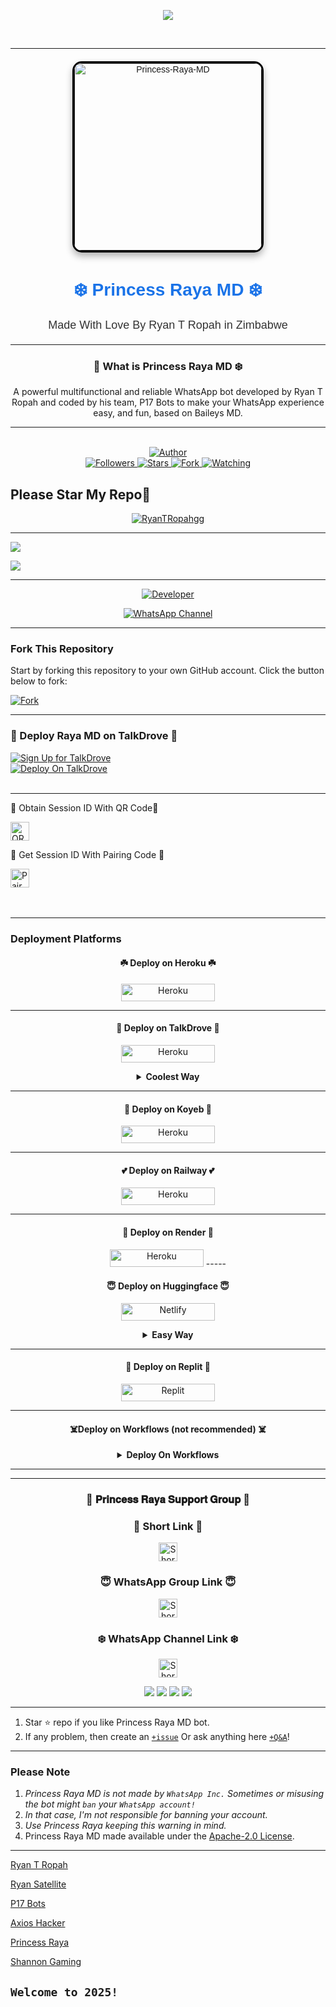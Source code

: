 <p align="center">
    <img src="https://readme-typing-svg.demolab.com/?lines=Princess%20Raya%20%20MD&font=Fira%20Code&center=true&width=440&height=45&color=6495ED&vCenter=true&pause=1000&size=22" />
</p>
<br>



---



<div align="center" style="margin: 20px; font-family: Arial, sans-serif;">
    <a href="" style="text-decoration: none;">
        <img 
            alt="Princess-Raya-MD" 
            width="300" 
            height="300" 
            src="https://files.catbox.moe/f6tph9.jpg" 
            style="border: 3px solid #000; border-radius: 15px; box-shadow: 0 6px 12px rgba(0, 0, 0, 0.3); transition: transform 0.3s ease, box-shadow 0.3s ease;"
            onmouseover="this.style.transform='scale(1.05)'; this.style.boxShadow='0 8px 16px rgba(0, 0, 0, 0.4)';"
            onmouseout="this.style.transform='scale(1)'; this.style.boxShadow='0 6px 12px rgba(0, 0, 0, 0.3)';"
        >
    </a>
    <h1 align="center" style="font-family: 'Arial', sans-serif; color: #1a73e8;">❄️ Princess Raya MD ❄️</h1>
    <p style="margin-top: 10px; font-size: 18px; color: #333;">Made With Love By Ryan T Ropah in Zimbabwe</p>
</div>

---

<div align="center">

###  💙 What is Princess Raya MD ❄️

A powerful multifunctional and reliable WhatsApp bot developed by Ryan T Ropah and coded by his team, P17 Bots to make your WhatsApp experience easy, and fun, based on Baileys MD.
</div>

---
   
<br>

<div align="center">
    <a href="https://github.com/RyanTRopah/Princess-Raya-MD">
        <img title="Author" src="https://img.shields.io/badge/Princess%20Raya%20MD-black?style=for-the-badge&logo=github">
    </a>
    <br>
    <a href="https://github.com/RyanTRopah?tab=followers">
        <img title="Followers" src="https://img.shields.io/github/followers/RyanTRopah?label=Followers&style=social">
    </a>
    <a href="https://github.com/RyanTRopah/Princess-Raya-MD/stargazers/">
        <img title="Stars" src="https://img.shields.io/github/stars/RyanTRopah/Princess-Raya-MD?style=social">
    </a>
    <a href="https://github.com/RyanTRopah/Princess-Raya-MD/network/members">
        <img title="Fork" src="https://img.shields.io/github/forks/RyanTRopah/Princess-Raya-MD?style=social">
    </a>
    <a href="https://github.com/RyanTRopah/Princess-Raya-MD/watchers">
        <img title="Watching" src="https://img.shields.io/github/watchers/RyanTRopah/Princess-Raya-MD?label=Watching&style=social">
    </a>
</div>


Please Star My Repo🌟
---

<p align="center">
  <a href="https://github.com/RyanTRopah">
    <img src="http://readme-typing-svg.herokuapp.com?color=blue&center=true&vCenter=true&multiline=false&lines=Princess+Raya+MD+By+Ryan+T+Ropah" alt="RyanTRopahgg">
  </a>
</p>

--- 

<a><img src='https://files.catbox.moe/72czl1.jpg'/></a>

<a><img src='https://files.catbox.moe/b2hysw.jpg'/></a>

***

<p align="center">
  <a href="https://github.com/RyanTRopah"><img title="Developer" src="https://img.shields.io/badge/Author-Ryan%20T%20Ropah-397604.svg?style=for-the-badge&logo=github" /></a>
</p>

<div align="center">
  
[![WhatsApp Channel](https://img.shields.io/badge/Join-WhatsApp%20Channel-FF00F8?style=for-the-badge&logo=whatsapp)](https://whatsapp.com/channel/0029VagJ4OO47Xe3W0pXEa31)
</div>

***

### Fork This Repository

Start by forking this repository to your own GitHub account. Click the button below to fork:

  <a href="https://github.com/RyanTRopah/Princess-Raya-MD/fork"><img title="Fork" src="https://img.shields.io/badge/Fork-Princess-Raya-MDh?color=blue&style=for-the-badge&logo=stackshare"></a>

  ---
  
### 🌸  Deploy Raya MD on TalkDrove 🌸
[![Sign Up for TalkDrove](https://img.shields.io/badge/HOST.TALK-DROVE-blue?style=for-the-badge&logo=drove)](https://host.talkdrove.com/auth/signup?ref=C2823836)
<br>
[![Deploy On TalkDrove](https://img.shields.io/badge/HOST.TALK-DROVE-blue?style=for-the-badge&logo=drove)](https://host.talkdrove.com/share-bot/88)
<br>
    <br>

---

<div align="left">
    
 🌱 Obtain Session ID With QR Code🌱
   
<a href="https://cutt.ly/raya-sessions">
        <img height="30" title="QR" src="https://img.shields.io/badge/QR-purple?style=for-the-badge&logo=render&logoColor=white">
    </a>
</div>


<div align="left">
    
  🌱 Get Session ID With Pairing Code  🌱
   
<a href="https://cutt.ly/raya-sessions">
        <img height="30" title="Pair" src="https://img.shields.io/badge/Pair-purple?style=for-the-badge&logo=render&logoColor=white">
    </a>
</div>
<br>

<br>


---
    
### Deployment Platforms


<h4 align="center">☘️ Deploy on Heroku ☘️</h4>
<p style="text-align: center; font-size: 1.2em;">


<p align="center">
<a href='https://dashboard.heroku.com/new?template=https://github.com/RyanTRopah/Princess-Raya-MD/tree/main' target="_blank"><img alt='Heroku' src='https://img.shields.io/badge/-heroku ‎ deploy-FF004D?style=for-the-badge&logo=heroku&logoColor=white'/< width=150 height=28/p></a>

----------

<h4 align="center">🌸 Deploy on TalkDrove 🌸</h4>
<p style="text-align: center; font-size: 1.2em;">
  
<p align="center">
<a href='https://talkdrove.com/share-bot/88' target="_blank"><img alt='Heroku' src='https://img.shields.io/badge/-TalkDrove ‎Deploy-6971FF?style=for-the-badge&logo=Github&logoColor=white'/< width=150 height=28/p></a>
  
<details>
  
<b><strong><summary align="center" style="color: Yello;">Coolest Way</summary></strong></b>
<p style="text-align: center; font-size: 1.2em;">
 

<h3 align="center">🌸 Deploy Raya MD on TalkDrove 🌸</h3>
<h6 align-"center">
Create Account Here:

https://host.talkdrove.com/auth/signup?ref=C2823836

Then Login
Claim 10 coins in wallet section
Locate where to deploy your bot
You will see a dashboard of bots listed 


Click next, next
Until you see Princess Raya MD
Then click on it

You must fill in the details


Session ID here:

https://cutt.ly/raya-sessions

After you're done filling in
Click deploy button 

If you can't see any deploy button, switch the website to dark mode 

It will show

That's all bot connected

`Ryan T Ropah`</h6>
</details>

--------------


<h4 align="center">🌟 Deploy on Koyeb 🌟</h4>
<p style="text-align: center; font-size: 1.2em;">


<p align="center">
<a href='https://app.koyeb.com/services/deploy?type=git&repository=RyanTRopah/Princess-Raya-MD&ports=3000&env[PREFIX]=.&env[SESSION_ID]=&env[ALWAYS_ONLINE]=false&env[MODE]=public&env[AUTO_STATUS_MSG]=Seen%20status%20by%20Princess-Raya-MD&env[AUTO_STATUS_REPLY]=false&env[AUTO_STATUS_SEEN]=true&env[AUTO_TYPING]=false&env[ANTI_LINK]=true&env[AUTO_REACT]=false&env[READ_MESSAGE]=false' target="_blank"><img alt='Heroku' src='https://img.shields.io/badge/-koyeb ‎ deploy-FF009D?style=for-the-badge&logo=koyeb&logoColor=white'/< width=150 height=28/p></a>

-----
<h4 align="center">💕 Deploy on Railway 💕</h4>
<p style="text-align: center; font-size: 1.2em;">

<p align="center">
<a href='https://railway.app/new' target="_blank"><img alt='Heroku' src='https://img.shields.io/badge/-railway deploy-FF8700?style=for-the-badge&logo=railway&logoColor=white'/< width=150 height=28/p></a>

-----

<h4 align="center">🌺 Deploy on Render 🌺</h4>
<p style="text-align: center; font-size: 1.2em;">
  
<p align="center">
<a href='https://dashboard.render.com/web/new' target="_blank"><img alt='Heroku' src='https://img.shields.io/badge/-Render deploy-black?style=for-the-badge&logo=render&logoColot=white'/< width=150 height=28/p></a>
-----

<h4 align="center">😇 Deploy on Huggingface 😇</h4>
<p style="text-align: center; font-size: 1.2em;">
  
<p align="center">
<a href='https://app.netlify.com/' target="_blank"><img alt='Netlify' src='https://img.shields.io/badge/-Netlify Deploy-CC00FF?style=for-the-badge&logo=huggingface&logoColor=white'/< width=150 height=28/p></a> </a>

<details>
  
<b><strong><summary align="center" style="color: Yello;">Easy Way</summary></strong></b>
<p style="text-align: center; font-size: 1.2em;">
 

<h3 align="center">Deploying Raya on Huggingface</h3>
<h6 align-"center">
❄️ Deploy Princess Raya on Huggingface Free 24/7 ❄️

`Specs :`
- v2 CPU
- 16GB RAM

> `Steps to deploy`

`Step 1`
1. Go to huggingface.co/join and create an account and verify your email too.

`Step 2`
1. Go to https://huggingface.co/spaces/RyanTRopah/Princess-Raya-MD

2. Tap on three dots
3. Tap on duplicate space

`Step 3`
1. Fill your details, e.g., Session ID, Bot Name, owner number etc...

2. Tap on duplicate space shown below

```After that wait 10 seconds & your have deployed it successfuly  for free 24/7```

> THANKS PIKABOTZ🎐

By Ryan</h6>

</details>

--------------


<h4 align="center">💮 Deploy on Replit 💮</h4>
<p style="text-align: center; font-size: 1.2em;">

<p align="center">
<a href='https://replit.com/~' target="_blank"><img alt='Replit' src='https://img.shields.io/badge/-Replit Deploy-1976D2?style=for-the-badge&logo=replit&logoColor=white'/< width=150 height=28/p></a> </a>

 --------
 <h4 align="center">☠️Deploy on Workflows (not recommended) ☠️</h4>
<p style="text-align: center; font-size: 1.2em;">


<details>

<b><strong><summary align="center" style="color: Yello;">Deploy On Workflows</summary></strong></b>
<p style="text-align: center; font-size: 1.2em;">
 
<h8>Copy the workflows codes and then fork the repo edit config add session id then save and now click on repo action tag then click on start new workflow then paste workflow codes name them deploy and save the file</h8>
<h3 align-"center">Important</h3>
<h6 align-"center">Attention! We do not take responsibility if your github account is suspended through this Deploy method, I advise you not to use this workflow deploy method in the latest github accounts, github accounts created a year or more ago have not received the risk of suspension so far, this works It will only be done for 6 hours, you need to update the code to reactivate it.</h6>

```
name: Node.js CI

on:
  push:
    branches:
      - main
  pull_request:
    branches:
      - main

jobs:
  build:

    runs-on: ubuntu-latest

    strategy:
      matrix:
        node-version: [20.x]

    steps:
    - name: Checkout repository
      uses: actions/checkout@v3

    - name: Set up Node.js
      uses: actions/setup-node@v3
      with:
        node-version: ${{ matrix.node-version }}

    - name: Install dependencies
      run: npm install

    - name: Start application
      run: npm start
```
</details> 

***




---

<div align="center">
    
### 💞 𝐏𝐫𝐢𝐧𝐜𝐞𝐬𝐬 𝐑𝐚𝐲𝐚 𝐒𝐮𝐩𝐩𝐨𝐫𝐭 𝐆𝐫𝐨𝐮𝐩 💞

</div>

<div align="center">
    
### 💖 Short Link 💖


<p align="center">
    <a href="https://cutt.ly/princessrayasupport">
        <img height="30" title="Short Link" src="https://img.shields.io/badge/Long%20Link-25D366?style=for-the-badge&logo=whatsapp&logoColor=white">
    </a>
</p>

</div>



<div align="center">
    
### 😇 WhatsApp Group Link 😇


<p align="center">
    <a href="https://chat.whatsapp.com/LAvOSYysy2rByLwvB0pgmd">
        <img height="30" title="Short Link" src="https://img.shields.io/badge/Long%20Link-25D366?style=for-the-badge&logo=whatsapp&logoColor=white">
    </a>
</p>

</div>

<div align="center">
    
### ❄️ WhatsApp Channel Link ❄️


<p align="center">
    <a href="https://whatsapp.com/channel/0029VagJ4OO47Xe3W0pXEa31">
        <img height="30" title="Short Link" src="https://img.shields.io/badge/Long%20Link-25D366?style=for-the-badge&logo=whatsapp&logoColor=white">
    </a>
</p>

</div>


<div align="center">
    <a><img src='https://files.catbox.moe/9t74nx.jpg'/></a>
    <a><img src='https://files.catbox.moe/grf1oy.jpg'/></a>
    <a><img src='https://files.catbox.moe/ouupvx.jpg'/></a>
    <a><img src='https://files.catbox.moe/yp6djm.jpg'/></a>
</div>

---

1. Star ⭐ repo if you like Princess Raya MD bot.
2. If any problem, then create an [`+issue`](https://github.com/RyanTRopah/Princess-Raya-MD/issues/new) Or ask anything here [`+Q&A`](https://github.com/RyanTRopah/Princess-Raya-MD/discussions/new?category=q-a)!

---
### Please Note

1. *Princess Raya MD is not made by `WhatsApp Inc.` Sometimes or misusing the bot might `ban` your `WhatsApp account!`*
2. *In that case, I'm not responsible for banning your account.*
3. *Use Princess Raya keeping this warning in mind.*
4. Princess Raya MD made available under the [Apache-2.0 License](https://github.com/RyanTRopah/Princess-Raya-MD/blob/main/LICENCE).


---


 [Ryan T Ropah](https://github.com/RyanTRopah)

 [Ryan Satellite](https://github.com/RyanSatellite)

 [P17 Bots](https://github.com/P17Bots)

 [Axios Hacker](https://whatsapp.com/channel/0029VaxZtQy5Ejxw1iO0TG1p)

 [Princess Raya](https://www.youtube.com/@princessraya17)

 [Shannon Gaming](https://https://www.youtube.com/@ShannonGaming)

`Welcome to 2025!`
---
